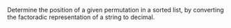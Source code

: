 Determine the position of a given permutation in a sorted list, by converting the factoradic representation of a string to decimal.
